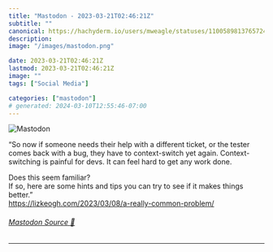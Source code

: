 ```yaml
---
title: "Mastodon - 2023-03-21T02:46:21Z"
subtitle: ""
canonical: https://hachyderm.io/users/mweagle/statuses/110058981376572472
description:
image: "/images/mastodon.png"

date: 2023-03-21T02:46:21Z
lastmod: 2023-03-21T02:46:21Z
image: ""
tags: ["Social Media"]

categories: ["mastodon"]
# generated: 2024-03-10T12:55:46-07:00
---
```

![Mastodon](/images/mastodon.png)

<p>“So now if someone needs their help with a different ticket, or the tester comes back with a bug, they have to context-switch yet again. Context-switching is painful for devs. It can feel hard to get any work done.</p><p>Does this seem familiar?<br />If so, here are some hints and tips you can try to see if it makes things better.”<br /><a href="https://lizkeogh.com/2023/03/08/a-really-common-problem/" target="_blank" rel="nofollow noopener noreferrer" translate="no"><span class="invisible">https://</span><span class="ellipsis">lizkeogh.com/2023/03/08/a-real</span><span class="invisible">ly-common-problem/</span></a></p>


###### [Mastodon Source 🐘](https://hachyderm.io/@mweagle/110058981376572472)

___
